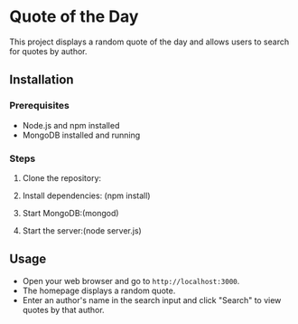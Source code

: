# Quote of the Day

This project displays a random quote of the day and allows users to search for quotes by author.

## Installation

### Prerequisites

- Node.js and npm installed
- MongoDB installed and running

### Steps

1. Clone the repository:

2. Install dependencies: (npm install)

3. Start MongoDB:(mongod)
 
4. Start the server:(node server.js)
   
## Usage

- Open your web browser and go to `http://localhost:3000`.
- The homepage displays a random quote.
- Enter an author's name in the search input and click "Search" to view quotes by that author.





